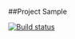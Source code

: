 ##Project Sample

[![Build status](https://ci.appveyor.com/api/projects/status/48yv69x1qog73qr4?svg=true)](https://ci.appveyor.com/project/Orazalina/aqa2)